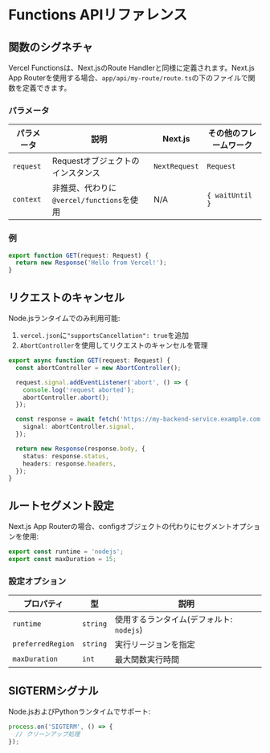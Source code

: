# Functions APIリファレンス

## 関数のシグネチャ

Vercel Functionsは、Next.jsのRoute Handlerと同様に定義されます。Next.js App Routerを使用する場合、`app/api/my-route/route.ts`の下のファイルで関数を定義できます。

### パラメータ

| パラメータ | 説明 | Next.js | その他のフレームワーク |
|-----------|-------------|---------|-----------------|
| `request` | Requestオブジェクトのインスタンス | `NextRequest` | `Request` |
| `context` | 非推奨、代わりに`@vercel/functions`を使用 | N/A | `{ waitUntil }` |

### 例

```typescript
export function GET(request: Request) {
  return new Response('Hello from Vercel!');
}
```

## リクエストのキャンセル

Node.jsランタイムでのみ利用可能:

1. `vercel.json`に`"supportsCancellation": true`を追加
2. `AbortController`を使用してリクエストのキャンセルを管理

```typescript
export async function GET(request: Request) {
  const abortController = new AbortController();

  request.signal.addEventListener('abort', () => {
    console.log('request aborted');
    abortController.abort();
  });

  const response = await fetch('https://my-backend-service.example.com', {
    signal: abortController.signal,
  });

  return new Response(response.body, {
    status: response.status,
    headers: response.headers,
  });
}
```

## ルートセグメント設定

Next.js App Routerの場合、configオブジェクトの代わりにセグメントオプションを使用:

```typescript
export const runtime = 'nodejs';
export const maxDuration = 15;
```

### 設定オプション

| プロパティ | 型 | 説明 |
|----------|------|-------------|
| `runtime` | `string` | 使用するランタイム(デフォルト: `nodejs`) |
| `preferredRegion` | `string` | 実行リージョンを指定 |
| `maxDuration` | `int` | 最大関数実行時間 |

## SIGTERMシグナル

Node.jsおよびPythonランタイムでサポート:

```typescript
process.on('SIGTERM', () => {
  // クリーンアップ処理
});
```
